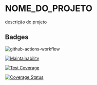 # NOME_DO_PROJETO

descrição do projeto

## Badges
![github-actions-workflow](https://github.com/leogrigs/EP-ESI/actions/workflows/rubyonrails.yml/badge.svg)

[![Maintainability](https://api.codeclimate.com/v1/badges/48ae43eabd166b88f491/maintainability)](https://codeclimate.com/github/leogrigs/EP-ESI/maintainability)

[![Test Coverage](https://api.codeclimate.com/v1/badges/48ae43eabd166b88f491/test_coverage)](https://codeclimate.com/github/leogrigs/EP-ESI/test_coverage)

[![Coverage Status](https://coveralls.io/repos/github/leogrigs/EP-ESI/badge.svg?branch=main)](https://coveralls.io/github/leogrigs/EP-ESI?branch=main)


